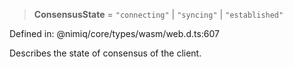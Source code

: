 > **ConsensusState** = `"connecting"` \| `"syncing"` \| `"established"`

Defined in: @nimiq/core/types/wasm/web.d.ts:607

Describes the state of consensus of the client.

